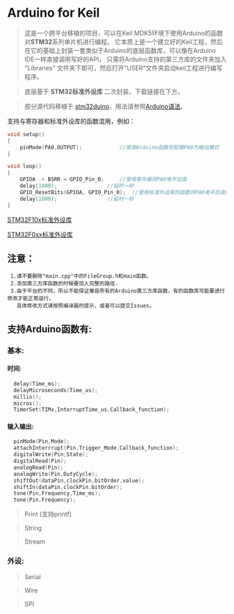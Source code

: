 # Arduino for Keil

>   这是一个跨平台移植的项目，可以在Keil MDK5环境下使用Arduino的函数对**STM32**系列单片机进行编程。
它本质上是一个建立好的Keil工程，然后在它的基础上封装一套类似于Arduino的底层函数库，可以像在Arduino IDE一样直接调用写好的API，
只需将Arduino支持的第三方库的文件夹加入 "Libraries" 文件夹下即可，然后打开"USER"文件夹启动keil工程进行编写程序。

>   底层基于 **STM32标准外设库** 二次封装，下载链接在下方。

>	部分源代码移植于 [stm32duino](http://www.stm32duino.com/)，用法请参照[Arduino语法](https://www.arduino.cc/reference/en/)。

支持与寄存器和标准外设库的函数混用，例如：
```C
void setup()
{
	pinMode(PA0,OUTPUT);			//使用Arduino函数将配置PA0为输出模式
}

void loop()
{
	GPIOA -> BSRR = GPIO_Pin_0;		//使用寄存器将PA0电平拉高
	delay(1000);				//延时一秒
	GPIO_ResetBits(GPIOA, GPIO_Pin_0);	//使用标准外设库的函数将PA0电平拉高低
	delay(1000);				//延时一秒
}
```

[STM32F10x标准外设库](https://keilpack.azureedge.net/pack/Keil.STM32F1xx_DFP.1.1.0.pack)

[STM32F0xx标准外设库](https://keilpack.azureedge.net/pack/Keil.STM32F0xx_DFP.1.0.1.pack)

## 注意： 
     1.请不要删除"main.cpp"中的FileGroup.h和main函数。 
     2.添加第三方库函数的时候要加入完整的路径. 
     3.由于平台的不同，所以不能保证兼容所有的Arduino第三方库函数，有的函数库可能要进行修改才能正常运行，
       具体修改方式请按照编译器的提示，或者可以提交Issues。 
       
## 支持Arduino函数有:
### 基本:
#### 时间:
```C
  delay(Time_ms);
  delayMicroseconds(Time_us);
  millis();
  micros();
  TimerSet(TIMx,InterruptTime_us,Callback_function);
```
#### 输入输出:
```C
  pinMode(Pin,Mode);
  attachInterrrupt(Pin,Trigger_Mode,Callback_function);	
  digitalWrite(Pin,State);
  digitalRead(Pin);
  analogRead(Pin);
  analogWrite(Pin,DutyCycle);
  shiftOut(dataPin,clockPin,bitOrder,value);
  shiftIn(dataPin,clockPin,bitOrder);
  tone(Pin,Frequency,Time_ms);
  tone(Pin,Frequency);
```          
 > Print (支持printf)
 
 > String 
 
 > Stream 
   
### 外设:
 > Serial
 
 > Wire
 
 > SPI
